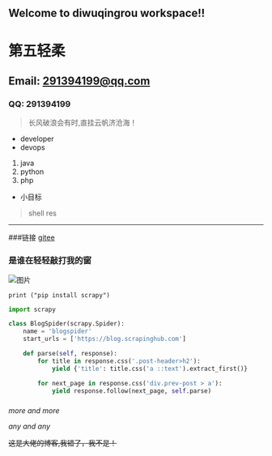 ## Welcome to diwuqingrou workspace!!

# 第五轻柔
## Email: 291394199@qq.com
### QQ: 291394199
> 长风破浪会有时,直挂云帆济沧海！

* developer
* devops
1. java
2. python
3. php
* 小目标
 > shell res

---
###链接
[gitee](https://gitee.com/diwuqingrou404/)

[blog]: http://www.diwuqingrou.cn/article/4 "博客"
[home]: http://www.diwuqingrou.cn/admin "后台"

### 是谁在轻轻敲打我的窗

![图片](https://ws2.sinaimg.cn/large/9150e4e5ly1fhx5kcor4xg207y05mmy4.gif)


`print ("pip install scrapy")`

```python
import scrapy

class BlogSpider(scrapy.Spider):
    name = 'blogspider'
    start_urls = ['https://blog.scrapinghub.com']

    def parse(self, response):
        for title in response.css('.post-header>h2'):
            yield {'title': title.css('a ::text').extract_first()}

        for next_page in response.css('div.prev-post > a'):
            yield response.follow(next_page, self.parse)
```
###

*more and more*

_any and any_

~~这是大佬的博客,我错了，我不是！~~
